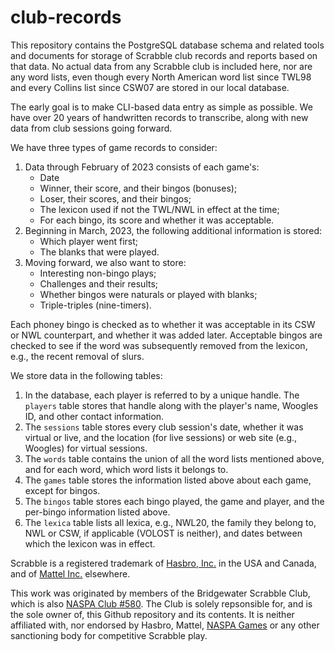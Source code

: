 # club-records
This repository contains the PostgreSQL database schema and related tools and documents for storage of Scrabble club records and reports based on that data. No actual data from any Scrabble club is included here, nor are any word lists, even though every North American word list since TWL98 and every Collins list since CSW07 are stored in our local database.

The early goal is to make CLI-based data entry as simple as possible. We have over 20 years of handwritten records to transcribe, along with new data from club sessions going forward. 

We have three types of game records to consider:

1. Data through February of 2023 consists of each game's:
   * Date
   * Winner, their score, and their bingos (bonuses);
   * Loser, their scores, and their bingos;
   * The lexicon used if not the TWL/NWL in effect at the time;
   * For each bingo, its score and whether it was acceptable.
2. Beginning in March, 2023, the following additional information is stored:
   * Which player went first;
   * The blanks that were played.
3. Moving forward, we also want to store:
   * Interesting non-bingo plays;
   * Challenges and their results;
   * Whether bingos were naturals or played with blanks;
   * Triple-triples (nine-timers).

Each phoney bingo is checked as to whether it was acceptable in its CSW or NWL counterpart, and whether it was added later. Acceptable bingos are checked to see if the word was subsequently removed from the lexicon, e.g., the recent removal of slurs.

We store data in the following tables:
1. In the database, each player is referred to by a unique handle. The `players` table stores that handle along with the player's name, Woogles ID, and other contact information.
2. The `sessions` table stores every club session's date, whether it was virtual or live, and the location (for live sessions) or web site (e.g., Woogles) for virtual sessions.
3. The `words` table contains the union of all the word lists mentioned above, and for each word, which word lists it belongs to.
4. The `games` table stores the information listed above about each game, except for bingos.
5. The `bingos` table stores each bingo played, the game and player, and the per-bingo information listed above.
6. The `lexica` table lists all lexica, e.g., NWL20, the family they belong to, NWL or CSW, if applicable (VOLOST is neither), and dates between which the lexicon was in effect.

Scrabble is a registered trademark of [Hasbro, Inc.](https://shop.hasbro.com/scrabble) in the USA and Canada, and of [Mattel Inc.](https://shopping.mattel.com/en-gb/collections/scrabble) elsewhere.

This work was originated by members of the Bridgewater Scrabble Club, which is also [NASPA Club #580](https://www.bridgewaterscrabble.org). The Club is solely repsonsible for, and is the sole owner of, this Github repository and its contents. It is neither affiliated with, nor endorsed by Hasbro, Mattel, [NASPA Games](https://scrabbleplayers.org) or any other sanctioning body for competitive Scrabble play.
